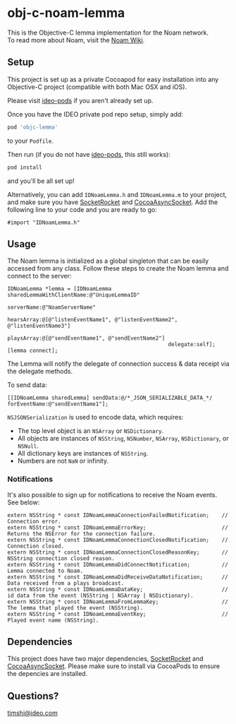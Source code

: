 # obj-c-noam-lemma

This is the Objective-C lemma implementation for the Noam network.  
To read more about Noam, visit the [Noam Wiki](https://sites.google.com/a/ideo.com/noam/).

## Setup

This project is set up as a private Cocoapod for easy installation into any Objective-C project (compatible with both Mac OSX and iOS).  

Please visit [ideo-pods](https://github.com/ideo/ideo-pods) if you aren't already set up.  

Once you have the IDEO private pod repo setup, simply add:  
```ruby
pod 'objc-lemma'
```
to your ```Podfile```.  

Then run (if you do not have [ideo-pods](https://github.com/ideo/ideo-pods), this still works):
```bash
pod install
```
and you'll be all set up!

Alternatively, you can add `IDNoamLemma.h` and `IDNoamLemma.m` to your project, and make sure you have [SocketRocket](https://github.com/square/SocketRocket) and [CocoaAsyncSocket](https://github.com/robbiehanson/CocoaAsyncSocket). Add the following line to your code and you are ready to go:

```objc
#import "IDNoamLemma.h"
```


## Usage

The Noam lemma is initialized as a global singleton that can be easily accessed from any class. Follow these steps to create the Noam lemma and connect to the server:
```objc
IDNoamLemma *lemma = [IDNoamLemma sharedLemmaWithClientName:@"UniqueLemmaID"
                                                 serverName:@"NoamServerName"
                                                 hearsArray:@[@"listenEventName1", @"listenEventName2", @"listenEventName3"]
                                                 playsArray:@[@"sendEventName1", @"sendEventName2"]
                                                   delegate:self];
[lemma connect];
```

The Lemma will notify the delegate of connection success & data receipt via the delegate methods.  

To send data:
```objc
[[IDNoamLemma sharedLemma] sendData:@/*_JSON_SERIALIZABLE_DATA_*/ forEventName:@"sendEventName1"];
```
`NSJSONSerialization` is used to encode data, which requires:
- The top level object is an `NSArray` or `NSDictionary`.
- All objects are instances of `NSString`, `NSNumber`, `NSArray`, `NSDictionary`, or `NSNull`.
- All dictionary keys are instances of `NSString`.
- Numbers are not `NaN` or infinity.

### Notifications
It's also possible to sign up for notifications to receive the Noam events. See below:  
```objc
extern NSString * const IDNoamLemmaConnectionFailedNotification;    // Connection error.
extern NSString * const IDNoamLemmaErrorKey;                        // Returns the NSError for the connection failure.
extern NSString * const IDNoamLemmaConnectionClosedNotification;    // Connection closed.
extern NSString * const IDNoamLemmaConnectionClosedReasonKey;       // NSString connection closed reason.
extern NSString * const IDNoamLemmaDidConnectNotification;          // Lemma connected to Noam.
extern NSString * const IDNoamLemmaDidReceiveDataNotification;      // Data received from a plays broadcast.
extern NSString * const IDNoamLemmaDataKey;                         // id data from the event (NSString | NSArray | NSDictionary).
extern NSString * const IDNoamLemmaFromLemmaKey;                    // The lemma that played the event (NSString).
extern NSString * const IDNoamLemmaEventKey;                        // Played event name (NSString).
```

## Dependencies
This project does have two major dependencies, [SocketRocket](https://github.com/square/SocketRocket) and [CocoaAsyncSocket](https://github.com/robbiehanson/CocoaAsyncSocket). Please make sure to install via CocoaPods to ensure the depencies are installed.  

## Questions?  
timshi@ideo.com
